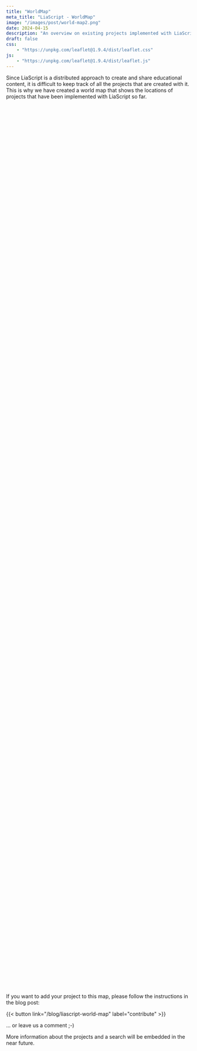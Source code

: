 ```yaml
---
title: "WorldMap"
meta_title: "LiaScript - WorldMap"
image: "/images/post/world-map2.png"
date: 2024-04-15
description: "An overview on existing projects implemented with LiaScript"
draft: false
css:
    - "https://unpkg.com/leaflet@1.9.4/dist/leaflet.css"
js:
    - "https://unpkg.com/leaflet@1.9.4/dist/leaflet.js"
---
```


Since LiaScript is a distributed approach to create and share educational content, it is difficult to keep track of all the projects that are created with it.
This is why we have created a world map that shows the locations of projects that have been implemented with LiaScript so far.

<div id="map" style="height: 60vh"></div>

<script>
const map = L.map('map').setView([50.92566782800542, 13.33071481622859], 2);
L.tileLayer('https://{s}.tile.openstreetmap.org/{z}/{x}/{y}.png', {
    attribution: '&copy; <a href="https://www.openstreetmap.org/copyright">OpenStreetMap</a> contributors'
}).addTo(map);

const projects = [[[50.92566782800542, 13.33071481622859], "<div><img src=\"https://upload.wikimedia.org/wikipedia/commons/thumb/8/81/Universitaetsbibliothek_Freiberg_Fassade.jpg/1024px-Universitaetsbibliothek_Freiberg_Fassade.jpg\" style=\"width: 100%; max-height: 180px; margin: 0px;\"/><h5 style='font-size: 16px;'>Arbeitsgruppe Softwareentwicklung und Robotik</h5><div style=\"max-height: 100px; overflow: auto\">Alle Lehrmaterialien der Arbeitsgruppe wurden mit LiaScript erstellt und sind im interaktiven\nModus \u00fcber die untenstehenden Links erreichbar.\n</div><a style=\"font-size: 10px\" target=\"_blank\" href=\"https://tubaf-ifi-liascript.github.io\">https://tubaf-ifi-liascript.github.io</a></div>"]]

for(let i=0; i<projects.length; i++) {
    let [gps,card] = projects[i];
    let marker = L.marker(gps).addTo(map);
    marker.bindPopup(card);
    projects[i].push(marker);
}

function exponentialDecay(x) {
    const a = 25.7475;
    const b = -0.7161;
    return a * Math.exp(b * x);
}

function updateZoomLevel() {
    const zoomLevel = map.getZoom();
    const fix = exponentialDecay(zoomLevel);

    for(let i=0; i<projects.length; i++) {
        let [gps, card, marker] = projects[i];
        let pos = {lat: gps[0] - fix, lng: gps[1]};
        marker.setLatLng(pos);
    }
}

map.on('zoomend', function() {
    updateZoomLevel();
});

updateZoomLevel();
</script>

If you want to add your project to this map, please follow the instructions in the blog post:

{{< button link="/blog/liascript-world-map" label="contribute" >}}
                  
... or leave us a comment ;-)

More information about the projects and a search will be embedded in the near future.
